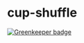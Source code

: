 # cup-shuffle

[![Greenkeeper badge](https://badges.greenkeeper.io/rajikaimal/cup-shuffle.svg)](https://greenkeeper.io/)